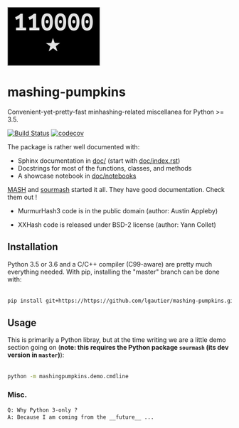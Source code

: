 [![logo](doc/_static/mashingpumpkins.png)](doc/_static/mashingpumpkins.png)
# mashing-pumpkins

Convenient-yet-pretty-fast minhashing-related miscellanea for Python >= 3.5.

[![Build Status](https://travis-ci.org/lgautier/mashing-pumpkins.svg?branch=master)](https://travis-ci.org/lgautier/mashing-pumpkins)
[![codecov](https://codecov.io/gh/lgautier/mashing-pumpkins/branch/master/graph/badge.svg)](https://codecov.io/gh/lgautier/mashing-pumpkins)

The package is rather well documented with:
- Sphinx documentation in [doc/](doc/) (start with [doc/index.rst](doc/index.rst))
- Docstrings for most of the functions, classes, and methods
- A showcase notebook in [doc/notebooks](doc/notebooks)

[MASH](https://github.com/marbl/Mash) and [sourmash](https://github.com/dib-lab/sourmash) started it all. They have good documentation. Check them out !

- MurmurHash3 code is in the public domain (author: Austin Appleby)

- XXHash code is released under BSD-2 license (author: Yann Collet)


## Installation

Python 3.5 or 3.6 and a C/C++ compiler (C99-aware) are pretty much everything needed. With pip, installing the "master" branch can be done with:

```bash

pip install git+https://https://github.com/lgautier/mashing-pumpkins.git

```

## Usage

This is primarily a Python libray, but at the time writing we are a little demo section going on
(**note: this requires the Python package `sourmash` (its dev version in `master`)**):

```bash

python -m mashingpumpkins.demo.cmdline

```


### Misc.

```
Q: Why Python 3-only ?
A: Because I am coming from the __future__ ...
```
